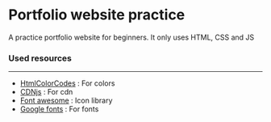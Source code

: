 # Portfolio website practice

A practice portfolio website for beginners. It only uses HTML, CSS and JS

### Used resources
<hr>

 - [HtmlColorCodes](https://htmlcolorcodes.com/) : For colors
 - [CDNjs](https://cdnjs.com/) : For cdn
 - [Font awesome](https://fontawesome.com/) : Icon library
 - [Google fonts](https://fonts.google.com/) : For fonts